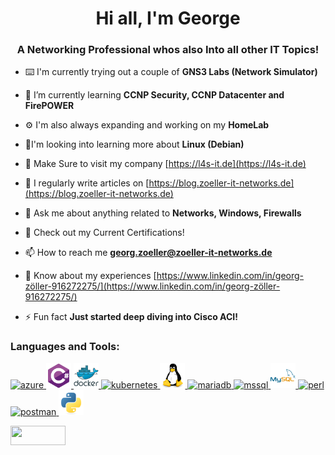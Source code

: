 <h1 align="center">Hi all, I'm George</h1>
<h3 align="center">A Networking Professional whos also Into all other IT Topics!</h3>

- ⌨️ I'm currently trying out a couple of **GNS3 Labs (Network Simulator)**

- 🌱 I’m currently learning **CCNP Security, CCNP Datacenter and FirePOWER**

- ⚙️ I'm also always expanding and working on my **HomeLab**

- 🔎I'm looking into learning more about **Linux (Debian)**

- 🛜 Make Sure to visit my company [https://l4s-it.de](https://l4s-it.de)

- 📝 I regularly write articles on [https://blog.zoeller-it-networks.de](https://blog.zoeller-it-networks.de)

- 💬 Ask me about anything related to **Networks, Windows, Firewalls**

- 🪪 Check out my Current Certifications!
  <div data-iframe-width="150" data-iframe-height="270" data-share-badge-id="917fb0ae-ffda-4ac0-b229-90e279c4b1d6" data-share-badge-host="https://www.credly.com"></div><script type="text/javascript" async src="//cdn.credly.com/assets/utilities/embed.js"></script>

- 📫 How to reach me **georg.zoeller@zoeller-it-networks.de**

- 📄 Know about my experiences [https://www.linkedin.com/in/georg-zöller-916272275/](https://www.linkedin.com/in/georg-zöller-916272275/)

- ⚡ Fun fact **Just started deep diving into Cisco ACI!**


<h3 align="left">Languages and Tools:</h3>
<p align="left"> <a href="https://azure.microsoft.com/en-in/" target="_blank" rel="noreferrer"> <img src="https://www.vectorlogo.zone/logos/microsoft_azure/microsoft_azure-icon.svg" alt="azure" width="40" height="40"/> </a> <a href="https://www.w3schools.com/cs/" target="_blank" rel="noreferrer"> <img src="https://raw.githubusercontent.com/devicons/devicon/master/icons/csharp/csharp-original.svg" alt="csharp" width="40" height="40"/> </a> <a href="https://www.docker.com/" target="_blank" rel="noreferrer"> <img src="https://raw.githubusercontent.com/devicons/devicon/master/icons/docker/docker-original-wordmark.svg" alt="docker" width="40" height="40"/> </a> <a href="https://kubernetes.io" target="_blank" rel="noreferrer"> <img src="https://www.vectorlogo.zone/logos/kubernetes/kubernetes-icon.svg" alt="kubernetes" width="40" height="40"/> </a> <a href="https://www.linux.org/" target="_blank" rel="noreferrer"> <img src="https://raw.githubusercontent.com/devicons/devicon/master/icons/linux/linux-original.svg" alt="linux" width="40" height="40"/> </a> <a href="https://mariadb.org/" target="_blank" rel="noreferrer"> <img src="https://www.vectorlogo.zone/logos/mariadb/mariadb-icon.svg" alt="mariadb" width="40" height="40"/> </a> <a href="https://www.microsoft.com/en-us/sql-server" target="_blank" rel="noreferrer"> <img src="https://www.svgrepo.com/show/303229/microsoft-sql-server-logo.svg" alt="mssql" width="40" height="40"/> </a> <a href="https://www.mysql.com/" target="_blank" rel="noreferrer"> <img src="https://raw.githubusercontent.com/devicons/devicon/master/icons/mysql/mysql-original-wordmark.svg" alt="mysql" width="40" height="40"/> </a> <a href="https://www.perl.org/" target="_blank" rel="noreferrer"> <img src="https://api.iconify.design/logos-perl.svg" alt="perl" width="40" height="40"/> </a> <a href="https://postman.com" target="_blank" rel="noreferrer"> <img src="https://www.vectorlogo.zone/logos/getpostman/getpostman-icon.svg" alt="postman" width="40" height="40"/> </a> <a href="https://www.python.org" target="_blank" rel="noreferrer"> <img src="https://raw.githubusercontent.com/devicons/devicon/master/icons/python/python-original.svg" alt="python" width="40" height="40"/> </a> </p>
<a href="http://www.ipchicken.com">
<img src="http://www.ipchicken.com/images/ipc.gif" width="88" height="31" border="0"></a>
<div data-iframe-width="150" data-iframe-height="270" data-share-badge-id="917fb0ae-ffda-4ac0-b229-90e279c4b1d6" data-share-badge-host="https://www.credly.com"></div><script type="text/javascript" async src="//cdn.credly.com/assets/utilities/embed.js"></script>

